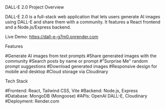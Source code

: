 DALL-E 2.0
Project Overview

DALL-E 2.0 is a full-stack web application that lets users generate AI images using DALL-E and share them with a community. It features a React frontend and a Node.js/Express backend.

Live Demo: https://dall-e-g7m0.onrender.com

Features

#Generate AI images from text prompts
#Share generated images with the community
#Search posts by name or prompt
#"Surprise Me" random prompt suggestions
#Download generated images
#Responsive design for mobile and desktop
#Cloud storage via Cloudinary

Tech Stack

#Frontend: React, Tailwind CSS, Vite
#Backend: Node.js, Express
#Database: MongoDB (Mongoose)
#APIs: OpenAI DALL-E, Cloudinary
#Deployment: Render.com

